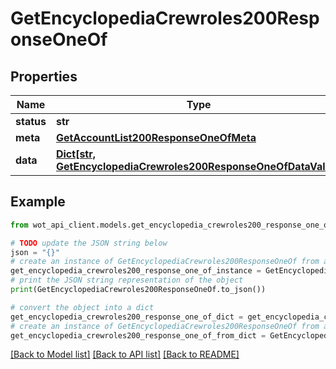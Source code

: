 # GetEncyclopediaCrewroles200ResponseOneOf


## Properties

Name | Type | Description | Notes
------------ | ------------- | ------------- | -------------
**status** | **str** |  | 
**meta** | [**GetAccountList200ResponseOneOfMeta**](GetAccountList200ResponseOneOfMeta.md) |  | 
**data** | [**Dict[str, GetEncyclopediaCrewroles200ResponseOneOfDataValue]**](GetEncyclopediaCrewroles200ResponseOneOfDataValue.md) |  | 

## Example

```python
from wot_api_client.models.get_encyclopedia_crewroles200_response_one_of import GetEncyclopediaCrewroles200ResponseOneOf

# TODO update the JSON string below
json = "{}"
# create an instance of GetEncyclopediaCrewroles200ResponseOneOf from a JSON string
get_encyclopedia_crewroles200_response_one_of_instance = GetEncyclopediaCrewroles200ResponseOneOf.from_json(json)
# print the JSON string representation of the object
print(GetEncyclopediaCrewroles200ResponseOneOf.to_json())

# convert the object into a dict
get_encyclopedia_crewroles200_response_one_of_dict = get_encyclopedia_crewroles200_response_one_of_instance.to_dict()
# create an instance of GetEncyclopediaCrewroles200ResponseOneOf from a dict
get_encyclopedia_crewroles200_response_one_of_from_dict = GetEncyclopediaCrewroles200ResponseOneOf.from_dict(get_encyclopedia_crewroles200_response_one_of_dict)
```
[[Back to Model list]](../README.md#documentation-for-models) [[Back to API list]](../README.md#documentation-for-api-endpoints) [[Back to README]](../README.md)


